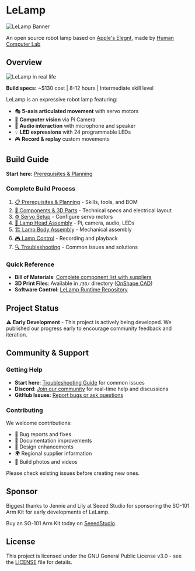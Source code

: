 # LeLamp

![LeLamp Banner](./docs/assets/images/README/Banner.png)

An open source robot lamp based on [Apple's Elegnt](https://machinelearning.apple.com/research/elegnt-expressive-functional-movement), made by [Human Computer Lab](https://www.humancomputerlab.com/)

## Overview

![LeLamp in real life](./docs/assets/images/README/lelamp_irl.jpg)

**Build specs:** ~$130 cost | 8-12 hours | Intermediate skill level

LeLamp is an expressive robot lamp featuring:

- 🎭 **5-axis articulated movement** with servo motors
- 📸 **Computer vision** via Pi Camera
- 🎤 **Audio interaction** with microphone and speaker
- 💡 **LED expressions** with 24 programmable LEDs
- 🎮 **Record & replay** custom movements

## Build Guide

**Start here:** [Prerequisites & Planning](./docs/0.%20Prerequisites.md)

### Complete Build Process

1. [📋 Prerequisites & Planning](./docs/0.%20Prerequisites.md) - Skills, tools, and BOM
2. [🔧 Components & 3D Parts](./docs/1.%20Schematics.md) - Technical specs and electrical layout
3. [⚙️ Servo Setup](./docs/2.%20Servos.md) - Configure servo motors
4. [🎯 Lamp Head Assembly](./docs/3.%20Lamp%20Head.md) - Pi, camera, audio, LEDs
5. [🏗️ Lamp Body Assembly](./docs/4.%20Lamp%20Body.md) - Mechanical assembly
6. [🎮 Lamp Control](./docs/5.%20Lamp%20Control.md) - Recording and playback
7. [🔍 Troubleshooting](./docs/6.%20Troubleshooting.md) - Common issues and solutions

### Quick Reference

- **Bill of Materials**: [Complete component list with suppliers](./docs/0.%20Prerequisites.md#bill-of-materials)
- **3D Print Files**: Available in `/3D/` directory ([OnShape CAD](https://cad.onshape.com/documents/16c9706360b5ad34f9c8db49/w/2edfa54c83253c120fbc9e58/e/a7196194821d9cfe2842a44a))
- **Software Control**: [LeLamp Runtime Repository](https://github.com/humancomputerlab/lelamp_runtime)

## Project Status

⚠️ **Early Development** - This project is actively being developed. We published our progress early to encourage community feedback and iteration.

## Community & Support

### Getting Help

- **Start here**: [Troubleshooting Guide](./docs/6.%20Troubleshooting.md) for common issues
- **Discord**: [Join our community](https://discord.gg/727JXBt8Zt) for real-time help and discussions
- **GitHub Issues**: [Report bugs or ask questions](https://github.com/humancomputerlab/le_lamp/issues)

### Contributing

We welcome contributions:

- 🐛 Bug reports and fixes
- 📖 Documentation improvements
- 🔧 Design enhancements
- 🌍 Regional supplier information
- 📸 Build photos and videos

Please check existing issues before creating new ones.

## Sponsor

Biggest thanks to Jennie and Lily at Seeed Studio for sponsoring the SO-101 Arm Kit for early developments of LeLamp.

Buy an SO-101 Arm Kit today on [SeeedStudio](https://www.seeedstudio.com/SO-ARM101-Low-Cost-AI-Arm-Kit-p-6426.html).

## License

This project is licensed under the GNU General Public License v3.0 - see the [LICENSE](LICENSE) file for details.
